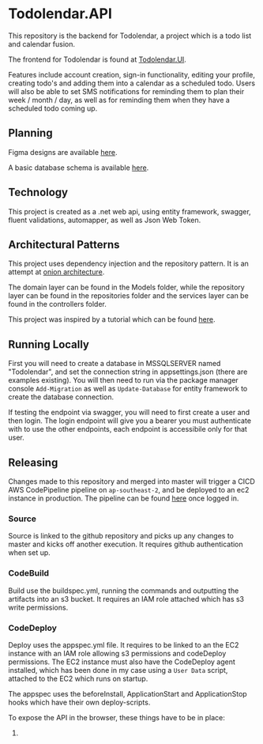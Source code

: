 # Todolendar.API

This repository is the backend for Todolendar, a project which is a todo list and calendar fusion.

The frontend for Todolendar is found at [Todolendar.UI](https://github.com/Mark-Cooper-Janssen-Vooles/Todolendar.UI).

Features include account creation, sign-in functionality, editing your profile, creating todo's and adding them into a calendar as a scheduled todo. Users will also be able to set SMS notifications for reminding them to plan their week / month / day, as well as for reminding them when they have a scheduled todo coming up.

## Planning
Figma designs are available [here](https://www.figma.com/file/ona2QoEu6QzTcyffAervOy/Todolender?node-id=0%3A1&t=KPdD8o2qc6cbYQnZ-0).

A basic database schema is available [here](https://app.diagrams.net/#G1NYqMTprbHGnyYW-6s-Pc1sLVT3hZQu_x).

## Technology 

This project is created as a .net web api, using entity framework, swagger, fluent validations, automapper, as well as Json Web Token.

## Architectural Patterns 

This project uses dependency injection and the repository pattern. It is an attempt at [onion architecture](https://www.codeguru.com/csharp/understanding-onion-architecture/).

The domain layer can be found in the Models folder, while the repository layer can be found in the repositories folder and the services layer can be found in the controllers folder. 

This project was inspired by a tutorial which can be found [here](https://github.com/Mark-Cooper-Janssen-Vooles/dotnet-web-api).

## Running Locally 

First you will need to create a database in MSSQLSERVER named "Todolendar", and set the connection string in appsettings.json (there are examples existing). You will then need to run via the package manager console `Add-Migration` as well as `Update-Database` for entity framework to create the database connection.

If testing the endpoint via swagger, you will need to first create a user and then login. The login endpoint will give you a bearer you must authenticate with to use the other endpoints, each endpoint is accessibile only for that user. 

## Releasing 

Changes made to this repository and merged into master will trigger a CICD AWS CodePipeline pipeline on `ap-southeast-2`, and be deployed to an ec2 instance in production. 
The pipeline can be found [here](https://ap-southeast-2.console.aws.amazon.com/codesuite/codepipeline/pipelines/todolender-api-pipeline/view?region=ap-southeast-2) once logged in.

### Source
Source is linked to the github repository and picks up any changes to master and kicks off another execution. It requires github authentication when set up.

### CodeBuild 
Build use the buildspec.yml, running the commands and outputting the artifacts into an s3 bucket.
It requires an IAM role attached which has s3 write permissions. 

### CodeDeploy
Deploy uses the appspec.yml file. It requires to be linked to an the EC2 instance with an IAM role allowing s3 permissions and codeDeploy permissions. The EC2 instance must also have the CodeDeploy agent installed, which has been done in my case using a `User Data` script, attached to the EC2 which runs on startup. 

The appspec uses the beforeInstall, ApplicationStart and ApplicationStop hooks which have their own deploy-scripts.

To expose the API in the browser, these things have to be in place: 

1. 